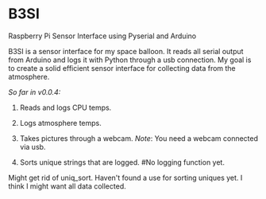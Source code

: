 # B3SI
Raspberry Pi Sensor Interface using Pyserial and Arduino

B3SI is a sensor interface for my space balloon. It reads all serial output from Arduino and logs it with Python through a usb connection. My goal is to create a solid efficient sensor interface for collecting data from the atmosphere. 

*So far in v0.0.4:*

1. Reads and logs CPU temps.

2. Logs atmosphere temps.

3. Takes pictures through a webcam. *Note*: You need a webcam connected via usb.

4. Sorts unique strings that are logged. #No logging function yet.

Might get rid of uniq_sort. Haven't found a use for sorting uniques yet. I think I might want all data collected.
